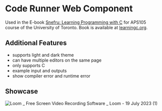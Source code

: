 # Code Runner Web Component
Used in the E-book [Snefru: Learning Programming with C](https://github.com/salma-emara/aps105-book) for APS105 course of the University of Toronto. Book is available at [learningc.org](learningc.org).

## Additional Features
- supports light and dark theme
- can have multiple editors on the same page
- only supports C
- example input and outputs
- show compiler error and runtime error

## Showcase
![Loom _ Free Screen  Video Recording Software _ Loom - 19 July 2023 (1)](https://github.com/yvonne-yang/Code-Runner-Web-Component/assets/60620007/e3846b41-9d3b-4641-b684-c44d3e9c0c52)
